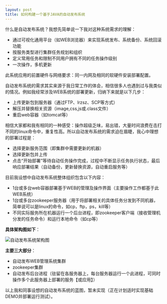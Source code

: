 ```yaml
---
layout: post
title: 如何构建一个基于JAVA的自动发布系统
---
```


什么是自动发布系统？我想先简单说一下我对这种系统需求的理解：

  - 通过可视化通用平台（如WEB浏览器）来实现系统发布、系统备份、系统回滚功能 
  - 按服务类型进行集群任务规划和组织 
  - 定义常用任务和限制不同用户拥有不同的任务操作级别 
  - 一次操作，多机更新 

此系统应用的前置硬件与网络要求：同一内网及相同的软硬件安装部署配置。

自动发布系统的需求其实来源于我日常工作的体会，相信很多人也遇到过与我类似的情况。例如我经常涉及WEB系统的部署更新，归纳下来就是以下几步：

 - 上传更新包到服务器（通过FTP、lrzsz、SCP等方式） 
 - 解压并替换相关资源（image,css,js或.class文件） 
 - 重启web容器（如tomcat等） 

相信大家都和我有相同的一种感受：操作超级乏味，易出错，大量时间浪费在击打不同的linux命令中，重复性高。所以自动发布系统的需求迫在眉睫，我心中理想的部署过程是：

 - 选择更新服务范围（即集群中需要更新的机器） 
 - 选择更新包并上传 
 - 点击“开始部署”等待自动任务操作完成，过程中不断显示任务执行状态，最后响应部署结果（自动备份，更新替换资源，自动重启服务等） 

目前我设想中自动发布系统整体组织包含以下内容：

 - 1台或多台web容器部署基于WEB的管理及操作界面（主要操作工作都基于此WEB系统） 
 - 1台或多台zookeeper服务器（用于将部署相关的具体任务分发到不同机器，简单说可以是linux的命令，如cp，ftp，ps，kill等） 
 - 不同实际服务所在机器运行一个后台进程，即zookeeper客户端（接收管理机分发的任务命令）和运行本地命令（如cp等） 

 **具体架构图如下**：

![自动发布系统架构图](http://pic.yupoo.com/qingtian16265/CV2YwELh/fw1pX.png)

 **主要三大部分**：

 - 自动发布WEB管理系统集群 
 - zookeeper集群 
 - 自动发布后台进程（驻留在各服务器上，每台服务器运行一个此进程，可同时操作多个此服务器上部署的服务【或应用】） 

以上我和同事设想的自动发布系统的蓝图，暂未实现（正在计划适时实现基础DEMO并部署运行测试）。

